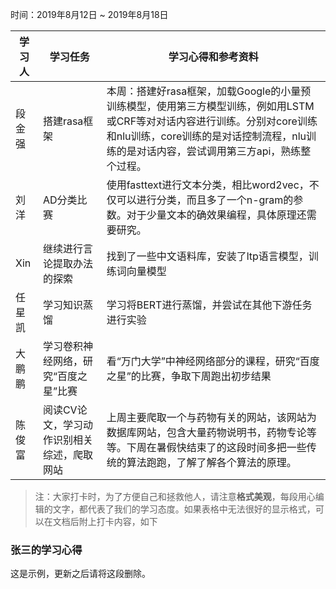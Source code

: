 时间：2019年8月12日 ~ 2019年8月18日

学习人|学习任务|学习心得和参考资料
------ | ------ | ------ 
段金强 | 搭建rasa框架 | 本周：搭建好rasa框架，加载Google的小量预训练模型，使用第三方模型训练，例如用LSTM或CRF等对对话内容进行训练。分别对core训练和nlu训练，core训练的是对话控制流程，nlu训练的是对话内容，尝试调用第三方api，熟练整个过程。
刘洋|AD分类比赛|使用fasttext进行文本分类，相比word2vec，不仅可以进行分类，而且多了一个n-gram的参数。对于少量文本的确效果编程，具体原理还需要研究。|
Xin|继续进行言论提取办法的探索|找到了一些中文语料库，安装了ltp语言模型，训练词向量模型|
任星凯|学习知识蒸馏|学习将BERT进行蒸馏，并尝试在其他下游任务进行实验
大鹏鹏|学习卷积神经网络，研究“百度之星”比赛|看“万门大学”中神经网络部分的课程，研究“百度之星”的比赛，争取下周跑出初步结果
陈俊富|阅读CV论文，学习动作识别相关综述，爬取网站|上周主要爬取一个与药物有关的网站，该网站为数据库网站，包含大量药物说明书，药物专论等等。下周在暑假快结束了的这段时间多把一些传统的算法跑跑，了解了解各个算法的原理。

> 注：大家打卡时，为了方便自己和拯救他人，请注意**格式美观**，每段用心编辑的文字，都代表了我们的学习态度。如果表格中无法很好的显示格式，可以在文档后附上打卡内容，如下

### 张三的学习心得
这是示例，更新之后请将这段删除。
